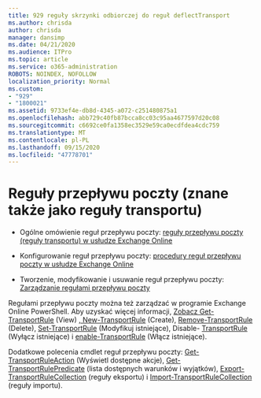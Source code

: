```yaml
---
title: 929 reguły skrzynki odbiorczej do reguł deflectTransport
ms.author: chrisda
author: chrisda
manager: dansimp
ms.date: 04/21/2020
ms.audience: ITPro
ms.topic: article
ms.service: o365-administration
ROBOTS: NOINDEX, NOFOLLOW
localization_priority: Normal
ms.custom:
- "929"
- "1800021"
ms.assetid: 9733ef4e-db8d-4345-a072-c251480875a1
ms.openlocfilehash: abb729c40fb87bcca8cc03c95aa4677597d20c08
ms.sourcegitcommit: c6692ce0fa1358ec3529e59ca0ecdfdea4cdc759
ms.translationtype: MT
ms.contentlocale: pl-PL
ms.lasthandoff: 09/15/2020
ms.locfileid: "47778701"
---
```

# <a name="mail-flow-rules-also-known-as-transport-rules"></a>Reguły przepływu poczty (znane także jako reguły transportu)

- Ogólne omówienie reguł przepływu poczty: [reguły przepływu poczty (reguły transportu) w usłudze Exchange Online](https://technet.microsoft.com/library/jj919238.aspx)

- Konfigurowanie reguł przepływu poczty: [procedury reguł przepływu poczty w usłudze Exchange Online](https://technet.microsoft.com/library/dn600436.aspx)

- Tworzenie, modyfikowanie i usuwanie reguł przepływu poczty: [Zarządzanie regułami przepływu poczty](https://technet.microsoft.com/library/jj657505.aspx)

Regułami przepływu poczty można też zarządzać w programie Exchange Online PowerShell. Aby uzyskać więcej informacji, [Zobacz Get-TransportRule](https://docs.microsoft.com/powershell/module/exchange/policy-and-compliance/get-transportrule) (View) [, New-TransportRule](https://docs.microsoft.com/powershell/module/exchange/policy-and-compliance/new-transportrule) (Create), [Remove-TransportRule](https://docs.microsoft.com/powershell/module/exchange/policy-and-compliance/remove-transportrule) (Delete), [Set-TransportRule](https://docs.microsoft.com/powershell/module/exchange/policy-and-compliance/set-transportrule) (Modyfikuj istniejące), Disable- [TransportRule](https://docs.microsoft.com/powershell/module/exchange/policy-and-compliance/disable-transportrule) (Wyłącz istniejące) i [enable-TransportRule](https://docs.microsoft.com/powershell/module/exchange/policy-and-compliance/enable-transportrule) (Włącz istniejące).

Dodatkowe polecenia cmdlet reguł przepływu poczty: [Get-TransportRuleAction](https://docs.microsoft.com/powershell/module/exchange/policy-and-compliance/get-transportruleaction) (Wyświetl dostępne akcje), [Get-TransportRulePredicate](https://docs.microsoft.com/powershell/module/exchange/policy-and-compliance/get-transportrulepredicate) (lista dostępnych warunków i wyjątków), [Export-TransportRuleCollection](https://docs.microsoft.com/powershell/module/exchange/policy-and-compliance/export-transportrulecollection) (reguły eksportu) i [Import-TransportRuleCollection](https://docs.microsoft.com/powershell/module/exchange/policy-and-compliance/import-transportrulecollection) (reguły importu).
